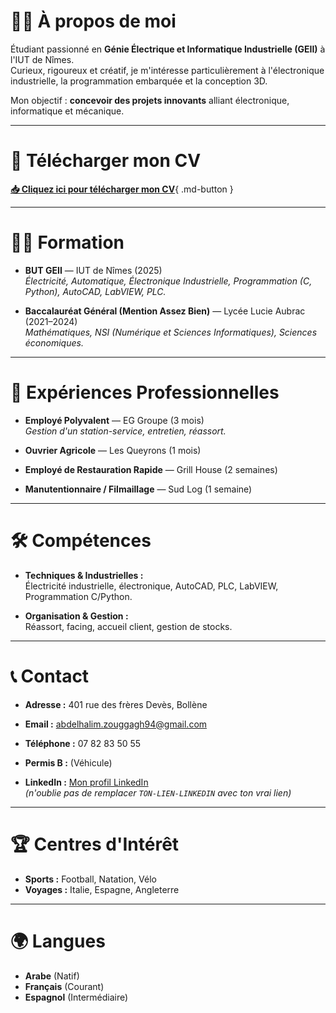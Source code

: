# 🙋‍♂️ À propos de moi

Étudiant passionné en **Génie Électrique et Informatique Industrielle (GEII)** à l'IUT de Nîmes.  
Curieux, rigoureux et créatif, je m'intéresse particulièrement à l'électronique industrielle, la programmation embarquée et la conception 3D.

Mon objectif : **concevoir des projets innovants** alliant électronique, informatique et mécanique.

---

# 📄 Télécharger mon CV

[**📥 Cliquez ici pour télécharger mon CV**](files/Abdelhalim_Zouggagh_CV.pdf){ .md-button }

---

# 🧑‍💻 Formation

- **BUT GEII** — IUT de Nîmes (2025)  
  *Électricité, Automatique, Électronique Industrielle, Programmation (C, Python), AutoCAD, LabVIEW, PLC.*

- **Baccalauréat Général (Mention Assez Bien)** — Lycée Lucie Aubrac (2021–2024)  
  *Mathématiques, NSI (Numérique et Sciences Informatiques), Sciences économiques.*

---

# 💼 Expériences Professionnelles

- **Employé Polyvalent** — EG Groupe (3 mois)  
  *Gestion d'un station-service, entretien, réassort.*

- **Ouvrier Agricole** — Les Queyrons (1 mois)  
- **Employé de Restauration Rapide** — Grill House (2 semaines)  
- **Manutentionnaire / Filmaillage** — Sud Log (1 semaine)  

---

# 🛠️ Compétences

- **Techniques & Industrielles :**  
  Électricité industrielle, électronique, AutoCAD, PLC, LabVIEW, Programmation C/Python.
  
- **Organisation & Gestion :**  
  Réassort, facing, accueil client, gestion de stocks.

---

# 📞 Contact

- **Adresse :** 401 rue des frères Devès, Bollène  
- **Email :** [abdelhalim.zouggagh94@gmail.com](mailto:abdelhalim.zouggagh94@gmail.com)  
- **Téléphone :** 07 82 83 50 55  
- **Permis B :** (Véhicule)

- **LinkedIn :** [Mon profil LinkedIn](https://www.linkedin.com/in/TON-LIEN-LINKEDIN/)  
*(n'oublie pas de remplacer `TON-LIEN-LINKEDIN` avec ton vrai lien)*

---

# 🏆 Centres d'Intérêt

- **Sports :** Football, Natation, Vélo
- **Voyages :** Italie, Espagne, Angleterre

---

# 🌍 Langues

- **Arabe** (Natif)
- **Français** (Courant)
- **Espagnol** (Intermédiaire)
